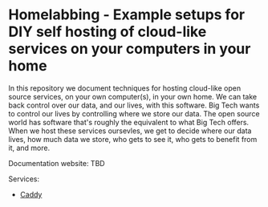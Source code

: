# Homelabbing - Example setups for DIY self hosting of cloud-like services on your computers in your home

In this repository we document techniques for hosting cloud-like open source services, on your own computer(s), in your own home.  We can take back control over our data, and our lives, with this software.  Big Tech wants to control our lives by controlling where we store our data.  The open source world has software that's roughly the equivalent to what Big Tech offers.  When we host these services oursevles, we get to decide where our data lives, how much data we store, who gets to see it, who gets to benefit from it, and more.

Documentation website:  TBD

Services:

* [Caddy](./caddy/README.md)
